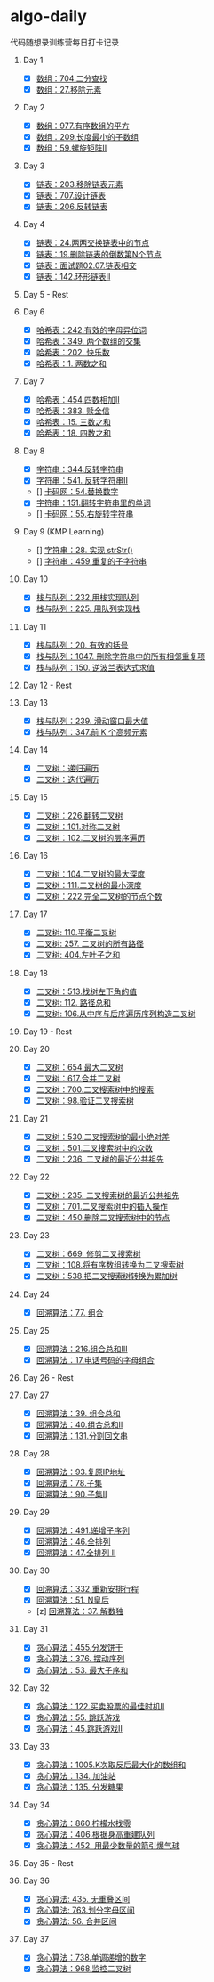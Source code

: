 # algo-daily
代码随想录训练营每日打卡记录

1. Day 1
    - [x] [数组：704.二分查找](./problems/Array/704.Binary%20Search.md)
    - [x] [数组：27.移除元素](./problems/Array/27.Remove%20Element.md)

2. Day 2
    - [x] [数组：977.有序数组的平方](./problems/Array/977.Squares%20of%20a%20Sorted%20Array.md)
    - [x] [数组：209.长度最小的子数组](./problems/Array/209.Minimum%20Size%20Subarray%20Sum.md)
    - [x] [数组：59.螺旋矩阵II](./problems/Array/59.Spiral%20MatrixII.md)

3. Day 3
    - [x] [链表：203.移除链表元素](./problems/LinkedList/203.%20Remove%20Linked%20List%20Elements.md)
    - [x] [链表：707.设计链表](./problems/LinkedList/707.Design%20LInked%20List.md)
    - [x] [链表：206.反转链表](./problems/LinkedList/206.Reverse%20Linked%20List.md)

4. Day 4
    - [x] [链表：24.两两交换链表中的节点](./problems/LinkedList/24.%20Swap%20Nodes%20in%20Pairs.md)
    - [x] [链表：19.删除链表的倒数第N个节点](./problems/LinkedList/19.Remove%20Nth%20Node%20from%20end.md)
    - [x] [链表：面试题02.07.链表相交](./problems/LinkedList/160.Intersection%20of%20Two%20Linked%20Lists.md)
    - [x] [链表：142.环形链表II](./problems/LinkedList/142.Linked%20List%20CycleII.md)

5. Day 5 - Rest

6. Day 6
    - [x] [哈希表：242.有效的字母异位词](./problems/Hash/242.%20Valid%20Anagram.md)
    - [x] [哈希表：349. 两个数组的交集 ](./problems/Hash/349.%20Intersection%20of%20Two%20Arrays.md)
    - [x] [哈希表：202. 快乐数](./problems/Hash/202.%20Happy%20Number.md)
    - [x] [哈希表：1. 两数之和](./problems/Hash/1.%20Two%20Sum.md)

7. Day 7
    - [x] [哈希表：454.四数相加II](./problems/Hash/454.%204SumII.md)
    - [x] [哈希表：383. 赎金信](./problems/Hash/383.%20Ransom%20Note.md)
    - [x] [哈希表：15. 三数之和 ](./problems/Hash/15.%203Sum.md)
    - [x] [哈希表：18. 四数之和 ](./problems/Hash/18.%204Sum.md)

8. Day 8
    - [x] [字符串：344.反转字符串](./problems/String/344.%20Reverse%20String.md)
    - [x] [字符串：541. 反转字符串II](./problems/String/541.%20Reverse%20StringII.md)
    - [] [卡码网：54.替换数字]()
    - [x] [字符串：151.翻转字符串里的单词](./problems/String/151.%20Reverse%20Words%20in%20a%20String.md)
    - [] [卡码网：55.右旋转字符串]()

9. Day 9 (KMP Learning)
    - [] [字符串：28. 实现 strStr()]()
    - [] [字符串：459.重复的子字符串]()

10. Day 10
    - [x] [栈与队列：232.用栈实现队列](./problems/Stack%20and%20Queue/232.%20Implement%20Queue%20using%20Stacks.md)
    - [x] [栈与队列：225. 用队列实现栈](./problems/Stack%20and%20Queue/225.%20Implement%20Stack%20using%20Queues.md)

11. Day 11
    - [x] [栈与队列：20. 有效的括号](./problems/Stack%20and%20Queue/20.%20Valid%20Parentheses.md)
    - [x] [栈与队列：1047. 删除字符串中的所有相邻重复项](./problems/Stack%20and%20Queue/1047.%20Remove%20All%20Adjacent%20Duplicates.md)
    - [x] [栈与队列：150. 逆波兰表达式求值](./problems/Stack%20and%20Queue/150.%20Evaluate%20Reverse%20Polish%20Notation.md)

12. Day 12 - Rest

13. Day 13
    - [x] [栈与队列：239. 滑动窗口最大值](./problems/Stack%20and%20Queue/239.%20Sliding%20Window%20Maximum.md)
    - [x] [栈与队列：347.前 K 个高频元素](./problems/Stack%20and%20Queue/347.%20Top%20K%20Frequent%20Elements.md)

14. Day 14
    - [x] [二叉树：递归遍历](./problems/Binary%20Tree/dfs/)
    - [x] [二叉树：迭代遍历](./problems/Binary%20Tree/bfs/)

15. Day 15
    - [x] [二叉树：226.翻转二叉树](./problems/Binary%20Tree/226.%20Invert%20Binary%20Tree.md)
    - [x] [二叉树：101.对称二叉树](./problems/Binary%20Tree/101.%20Symmetric%20Tree.md)
    - [x] [二叉树：102.二叉树的层序遍历](./problems/Binary%20Tree/bfs/102.%20Binary%20Tree%20Level%20Order%20Traversal.md)

16. Day 16
    - [x] [二叉树：104.二叉树的最大深度](./problems/Binary%20Tree/104.%20Maximum%20Depth%20of%20Binary%20Tree.md)
    - [x] [二叉树：111.二叉树的最小深度](./problems/Binary%20Tree/111.%20Minimum%20Depth%20of%20Binary%20Tree.md)
    - [x] [二叉树：222.完全二叉树的节点个数](./problems/Binary%20Tree/222.%20Count%20Complete%20Tree%20Nodes.md)

17. Day 17
    - [x] [二叉树: 110.平衡二叉树](./problems/Binary%20Tree/110.%20Balanced%20Binary%20Tree.md)
    - [x] [二叉树: 257. 二叉树的所有路径](./problems/Binary%20Tree/257.%20Binary%20Tree%20Paths.md)
    - [x] [二叉树: 404.左叶子之和](./problems/Binary%20Tree/404.%20Sum%20of%20Left%20Leaves.md)

18. Day 18
    - [x] [二叉树：513.找树左下角的值](./problems/Binary%20Tree/513.%20Find%20Bottom%20Left%20Tree%20Value.md)
    - [x] [二叉树: 112. 路径总和](./problems/Binary%20Tree/112.%20Path%20Sum.md)
    - [x] [二叉树: 106.从中序与后序遍历序列构造二叉树](./problems/Binary%20Tree/106.%20Construct%20Binary%20Tree.md)

19. Day 19 - Rest

20. Day 20
    - [x] [二叉树：654.最大二叉树](./problems/Binary%20Tree/654.%20Maximum%20Binary%20Tree.md)
    - [x] [二叉树：617.合并二叉树 ](./problems/Binary%20Tree/617.%20Merge%20Two%20Binary%20Trees.md)
    - [x] [二叉树：700.二叉搜索树中的搜索](./problems/Binary%20Tree/700.%20Search%20in%20a%20Binary%20Search%20Tree.md)
    - [x] [二叉树：98.验证二叉搜索树](./problems/Binary%20Tree/98.%20Validate%20Binary%20Search%20Tree.md)

21. Day 21
    - [x] [二叉树：530.二叉搜索树的最小绝对差](./problems/Binary%20Tree/530.%20Minimum%20Absolute%20Difference%20in%20BST.md)
    - [x] [二叉树：501.二叉搜索树中的众数](./problems/Binary%20Tree/501.%20Find%20Mode%20in%20Binary%20Search%20Tree.md)
    - [x] [二叉树：236. 二叉树的最近公共祖先](./problems/Binary%20Tree/236.%20Lowest%20Common%20Ancestor%20of%20a%20Binary%20Tree.md)

22. Day 22
    - [x] [二叉树：235. 二叉搜索树的最近公共祖先 ](./problems/Binary%20Tree/235.%20Lowest%20Common%20Ancestor%20of%20a%20Binary%20Search%20Tree.md)
    - [x] [二叉树：701.二叉搜索树中的插入操作](./problems/Binary%20Tree/701.%20Insert%20into%20a%20Binary%20Search%20Tree.md)
    - [x] [二叉树：450.删除二叉搜索树中的节点](./problems/Binary%20Tree/450.%20Delete%20Node%20in%20a%20BST.md)

23. Day 23
    - [x] [二叉树：669. 修剪二叉搜索树](./problems/Binary%20Tree/669.%20Trim%20a%20Binary%20Search%20Tree.md)
    - [x] [二叉树：108.将有序数组转换为二叉搜索树](./problems/Binary%20Tree/108.%20Convert%20Sorted%20Array%20to%20Binary%20Search%20Tree.md)
    - [x] [二叉树：538.把二叉搜索树转换为累加树](./problems/Binary%20Tree/538.%20Convert%20BST%20to%20Greater%20Tree.md)

24. Day 24
    - [x] [回溯算法：77. 组合](./problems/backtracking/77.%20Combinations.md)

25. Day 25
    - [x] [回溯算法：216.组合总和III](./problems/backtracking/216.%20Combination%20Sum%20III.md)
    - [x] [回溯算法：17.电话号码的字母组合](./problems/backtracking/17.%20Letter%20Combinations%20of%20a%20Phone%20Number.md)

26. Day 26 - Rest

27. Day 27
    - [x] [回溯算法：39. 组合总和](./problems/backtracking/39.%20Combination%20Sum.md)
    - [x] [回溯算法：40.组合总和II](./problems/backtracking/40.%20Combination%20Sum%20II.md)
    - [x] [回溯算法：131.分割回文串](./problems/backtracking/131.%20Palindrome%20Partitioning.md)

28. Day 28
    - [x] [回溯算法：93.复原IP地址](./problems/backtracking/93.%20Restore%20IP%20Addresses.md)
    - [x] [回溯算法：78.子集](./problems/backtracking/78.%20Subsets.md)
    - [x] [回溯算法：90.子集II](./problems/backtracking/90.%20Subsets%20II.md)

29. Day 29
    - [x] [回溯算法：491.递增子序列](./problems/backtracking/491.%20Non-decreasing%20Subsequences.md)
    - [x] [回溯算法：46.全排列](./problems/backtracking/46.%20Permutations.md)
    - [x] [回溯算法：47.全排列 II](./problems/backtracking/47.%20Permutations%20II.md)

30. Day 30
    - [x] [回溯算法：332.重新安排行程](./problems/backtracking/332.%20Reconstruct%20Itinerary.md)
    - [x] [回溯算法：51. N皇后](./problems/backtracking/51.%20N-Queens.md)
    - [z] [回溯算法：37. 解数独](./problems/backtracking/37.%20Sudoku%20Solver.md)

31. Day 31 
    - [x] [贪心算法：455.分发饼干](./problems/greedy/455.%20Assign%20Cookies.md)
    - [x] [贪心算法：376. 摆动序列](./problems/greedy/376.%20Wiggle%20Subsequence.md)
    - [x] [贪心算法：53. 最大子序和](./problems/greedy/53.%20Maximum%20Subarray.md)

32. Day 32
    - [x] [贪心算法：122.买卖股票的最佳时机II](./problems/greedy/122.%20Best%20Time%20to%20Buy%20and%20Sell%20Stock%20II.md)
    - [x] [贪心算法：55. 跳跃游戏](./problems/greedy/55.%20Jump%20Game.md)
    - [x] [贪心算法：45.跳跃游戏II](./problems/greedy/45.%20Jump%20Game%20II.md)

33. Day 33
    - [x] [贪心算法：1005.K次取反后最大化的数组和](./problems/greedy/1005.%20Maximize%20Sum%20Of%20Array%20After%20K%20Negations.md)
    - [x] [贪心算法：134. 加油站](./problems/greedy/134.%20Gas%20Station.md)
    - [x] [贪心算法：135. 分发糖果](./problems/greedy/135.%20Candy.md)

34. Day 34
    - [x] [贪心算法：860.柠檬水找零](./problems/greedy/860.%20Lemonade%20Change.md)
    - [x] [贪心算法：406.根据身高重建队列](./problems/greedy/406.%20Queue%20Reconstruction%20by%20Height.md)
    - [x] [贪心算法：452. 用最少数量的箭引爆气球](./problems/greedy/452.%20Minimum%20Number%20of%20Arrows%20to%20Burst%20Balloons.md)

35. Day 35 - Rest

36. Day 36
    - [x] [贪心算法: 435. 无重叠区间](./problems/greedy/435.%20Non-overlapping%20Intervals.md)
    - [x] [贪心算法: 763.划分字母区间](./problems/greedy/763.%20Partition%20Labels.md)
    - [x] [贪心算法: 56. 合并区间](./problems/greedy/56.%20Merge%20Intervals.md)

37. Day 37
    - [x] [贪心算法：738.单调递增的数字](./problems/greedy/738.%20Monotone%20Increasing%20Digits.md)
    - [x] [贪心算法：968.监控二叉树](./problems/greedy/968.%20Binary%20Tree%20Cameras.md)
